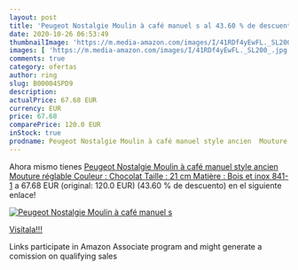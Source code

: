 ```yaml
---
layout: post
title: 'Peugeot Nostalgie Moulin à café manuel s al 43.60 % de descuento'
date: 2020-10-26 06:53:49
thumbnailImage: 'https://m.media-amazon.com/images/I/41RDf4yEwFL._SL200_.jpg'
images: [ 'https://m.media-amazon.com/images/I/41RDf4yEwFL._SL200_.jpg' ]
comments: true
category: ofertas
author: ring
slug: B00004SPD9
description:
actualPrice: 67.68 EUR
currency: EUR
price: 67.68
comparePrice: 120.0 EUR
inStock: true
prodname: Peugeot Nostalgie Moulin à café manuel style ancien  Mouture réglable  Couleur : Chocolat  Taille : 21 cm  Matière : Bois et inox  841-1
---
```


Ahora mismo tienes [Peugeot Nostalgie Moulin à café manuel style ancien  Mouture réglable  Couleur : Chocolat  Taille : 21 cm  Matière : Bois et inox  841-1](https://www.amazon.fr/dp/B00004SPD9/?tag=tolees0d-21) a 67.68 EUR (original: 120.0 EUR) (43.60 %  de descuento) en el siguiente enlace!

[![Peugeot Nostalgie Moulin à café manuel s](https://m.media-amazon.com/images/I/41RDf4yEwFL._SL200_.jpg)](https://www.amazon.fr/dp/B00004SPD9/?tag=tolees0d-21)

[Visítala!!!](https://www.amazon.fr/dp/B00004SPD9/?tag=tolees0d-21)

Links participate in Amazon Associate program and might generate a comission on qualifying sales
